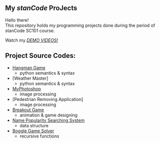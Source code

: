 ## My *stanCode* ProJects
Hello there!\
This repository holds my programming projects done during the period of stanCode SC101 course.

Watch my *[DEMO VIDEOS!](https://drive.google.com/drive/folders/15PBttbH52LC6yeTmJf0tQWGUfvpihhsl?usp=sharing)*

## Project Source Codes:
* [Hangman Game](https://github.com/040360/MystanCodeProJects/blob/main/stanCode_Projects/Hangman_Game/hangman_Game.py)
  * python semantics & syntax
* [Weather Master]
  * python semantics & syntax
* [MyPhotoshop](https://github.com/040360/MystanCodeProJects/blob/main/stanCode_Projects/MyPhotoshop/MyPhotoshop.py)
  * image processing
* [Pedestrian Removing Application]
  * image processing
* [Breakout Game](https://github.com/040360/MystanCodeProJects/blob/main/stanCode_Projects/Breakout_Game/breakout_Game.py)
  * animation & game designing
* [Name Popularity Searching System](https://github.com/040360/MystanCodeProJects/blob/main/stanCode_Projects/Name_Popularity_Search/Name_Popularity_Search.py)
  * data structure
* [Boggle Game Solver](https://github.com/040360/MystanCodeProJects/blob/main/stanCode_Projects/Baggle_Game_Solver/boggle_Game_Solver.py)
  * recursive functions
